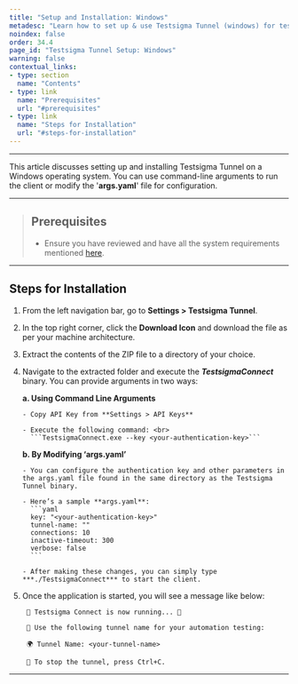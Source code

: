 ```yaml
---
title: "Setup and Installation: Windows"
metadesc: "Learn how to set up & use Testsigma Tunnel (windows) for testing of locally hosted applications across real browsers, bypassing firewalls & proxy restrictions."
noindex: false
order: 34.4
page_id: "Testsigma Tunnel Setup: Windows"
warning: false
contextual_links:
- type: section
  name: "Contents"
- type: link
  name: "Prerequisites"
  url: "#prerequisites"
- type: link
  name: "Steps for Installation"
  url: "#steps-for-installation"
---
```


---

This article discusses setting up and installing Testsigma Tunnel on a Windows operating system. You can use command-line arguments to run the client or modify the '**args.yaml**' file for configuration.

---

> ## **Prerequisites**
> 
> - Ensure you have reviewed and have all the system requirements mentioned [here](https://testsigma.com/docs/testsigma-tunnel/key-components/).

---

## **Steps for Installation**

1. From the left navigation bar, go to **Settings > Testsigma Tunnel**. 

2. In the top right corner, click the **Download Icon** and download the file as per your machine architecture. 

3. Extract the contents of the ZIP file to a directory of your choice.

4. Navigate to the extracted folder and execute the ***TestsigmaConnect*** binary. You can provide arguments in two ways:

    **a. Using Command Line Arguments**
       
       - Copy API Key from **Settings > API Keys** 
       
       - Execute the following command: <br>
         ```TestsigmaConnect.exe --key <your-authentication-key>```

    **b. By Modifying ‘args.yaml’**
       
       - You can configure the authentication key and other parameters in the args.yaml file found in the same directory as the Testsigma Tunnel binary.  
       
       - Here’s a sample **args.yaml**:
         ```yaml
         key: "<your-authentication-key>"
         tunnel-name: ""
         connections: 10
         inactive-timeout: 300
         verbose: false
         ```
         
       - After making these changes, you can simply type ***./TestsigmaConnect*** to start the client.

5. Once the application is started, you will see a message like below:

   ```
    🚀 Testsigma Connect is now running... 🚀

    🔑 Use the following tunnel name for your automation testing:
   
    🌍 Tunnel Name: <your-tunnel-name>
   
    🛑 To stop the tunnel, press Ctrl+C.
   ```

---
